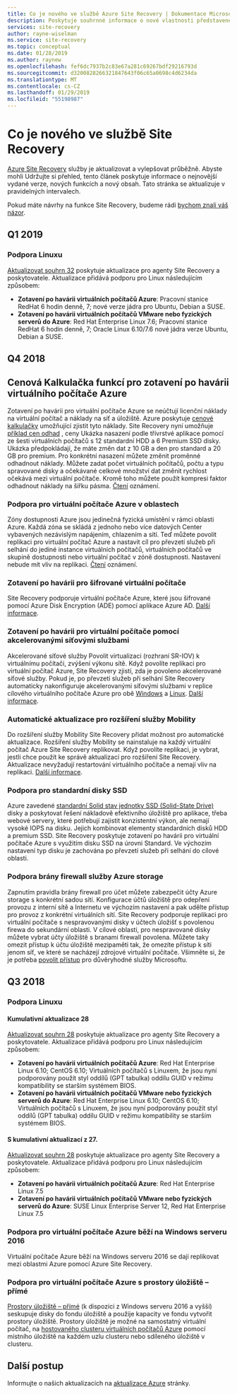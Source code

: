 ```yaml
---
title: Co je nového ve službě Azure Site Recovery | Dokumentace Microsoftu
description: Poskytuje souhrnné informace o nové vlastnosti představené ve službě Azure Site Recovery
services: site-recovery
author: rayne-wiselman
ms.service: site-recovery
ms.topic: conceptual
ms.date: 01/28/2019
ms.author: raynew
ms.openlocfilehash: fef6dc7937b2c83e67a281c69267bdf29216793d
ms.sourcegitcommit: d3200828266321847643f06c65a0698c4d6234da
ms.translationtype: MT
ms.contentlocale: cs-CZ
ms.lasthandoff: 01/29/2019
ms.locfileid: "55198987"
---
```

# <a name="whats-new-in-site-recovery"></a>Co je nového ve službě Site Recovery

[Azure Site Recovery](site-recovery-overview.md) služby je aktualizovat a vylepšovat průběžně. Abyste mohli Udržujte si přehled, tento článek poskytuje informace o nejnovější vydané verze, nových funkcích a nový obsah. Tato stránka se aktualizuje v pravidelných intervalech.

Pokud máte návrhy na funkce Site Recovery, budeme rádi [bychom znali váš názor](https://feedback.azure.com/forums/256299-site-recovery).

## <a name="q1-2019"></a>Q1 2019

### <a name="linux-support"></a>Podpora Linuxu

[Aktualizovat souhrn 32](https://support.microsoft.com/help/4485985/update-rollup-32-for-azure-site-recovery) poskytuje aktualizace pro agenty Site Recovery a poskytovatele. Aktualizace přidává podporu pro Linux následujícím způsobem:

- **Zotavení po havárii virtuálních počítačů Azure**: Pracovní stanice RedHat 6 hodin denně, 7; nové verze jádra pro Ubuntu, Debian a SUSE.
- **Zotavení po havárii virtuálních počítačů VMware nebo fyzických serverů do Azure**: Red Hat Enterprise Linux 7.6; Pracovní stanice RedHat 6 hodin denně, 7; Oracle Linux 6.10/7.6 nové jádra verze Ubuntu, Debian a SUSE.



## <a name="q4-2018"></a>Q4 2018

## <a name="pricing-calculator-for-azure-vm-disaster-recovery"></a>Cenová Kalkulačka funkcí pro zotavení po havárii virtuálního počítače Azure

Zotavení po havárii pro virtuální počítače Azure se neúčtují licenční náklady na virtuální počítač a náklady na síť a úložiště. Azure poskytuje [cenové kalkulačky](https://aka.ms/a2a-cost-estimator) umožňující zjistit tyto náklady. Site Recovery nyní umožňuje [příklad cen odhad](https://aka.ms/a2a-cost-estimator) , ceny Ukázka nasazení podle třívrstvé aplikace pomocí ze šesti virtuálních počítačů s 12 standardní HDD a 6 Premium SSD disky. Ukázka předpokládají, že máte změn dat z 10 GB a den pro standard a 20 GB pro premium. Pro konkrétní nasazení můžete změnit proměnné odhadnout náklady. Můžete zadat počet virtuálních počítačů, počtu a typu spravované disky a očekávané celkové množství dat změnit rychlost očekává mezi virtuální počítače. Kromě toho můžete použít kompresi faktor odhadnout náklady na šířku pásma. [Čtení](https://azure.microsoft.com/blog/know-exactly-how-much-it-will-cost-for-enabling-dr-to-your-azure-vm/) oznámení.

### <a name="support-for-azure-vms-in-zones"></a>Podpora pro virtuální počítače Azure v oblastech

Zóny dostupnosti Azure jsou jedinečná fyzická umístění v rámci oblasti Azure. Každá zóna se skládá z jednoho nebo více datových Center vybavených nezávislým napájením, chlazením a sítí. Teď můžete povolit replikaci pro virtuální počítač Azure a nastavit cíl pro převzetí služeb při selhání do jediné instance virtuálních počítačů, virtuálních počítačů ve skupině dostupnosti nebo virtuální počítač v zóně dostupnosti. Nastavení nebude mít vliv na replikaci. [Čtení](https://azure.microsoft.com/blog/disaster-recovery-of-zone-pinned-azure-virtual-machines-to-another-region/) oznámení.
 
### <a name="disaster-recovery-for-encrypted-vms"></a>Zotavení po havárii pro šifrované virtuální počítače

Site Recovery podporuje virtuální počítače Azure, které jsou šifrované pomocí Azure Disk Encryption (ADE) pomocí aplikace Azure AD. [Další informace](azure-to-azure-how-to-enable-replication-ade-vms.md).

### <a name="disaster-recovery-for-vms-using-accelerated-networking"></a>Zotavení po havárii pro virtuální počítače pomocí akcelerovanými síťovými službami

Akcelerované síťové služby Povolit virtualizaci (rozhraní SR-IOV) k virtuálnímu počítači, zvýšení výkonu sítě. Když povolíte replikaci pro virtuální počítač Azure, Site Recovery zjistí, zda je povoleno akcelerované síťové služby. Pokud je, po převzetí služeb při selhání Site Recovery automaticky nakonfiguruje akcelerovanými síťovými službami v replice cílového virtuálního počítače Azure pro obě [Windows](https://docs.microsoft.com/azure/virtual-network/create-vm-accelerated-networking-powershell#enable-accelerated-networking-on-existing-vms) a [Linux](https://docs.microsoft.com/azure/virtual-network/create-vm-accelerated-networking-cli#enable-accelerated-networking-on-existing-vms). [Další informace](azure-vm-disaster-recovery-with-accelerated-networking.md).

### <a name="automatic-updates-for-the-mobility-service-extension"></a>Automatické aktualizace pro rozšíření služby Mobility

Do rozšíření služby Mobility Site Recovery přidat možnost pro automatické aktualizace. Rozšíření služby Mobility se nainstaluje na každý virtuální počítač Azure Site Recovery replikovat. Když povolíte replikaci, je vybrat, jestli chce použít ke správě aktualizací pro rozšíření Site Recovery. Aktualizace nevyžadují restartování virtuálního počítače a nemají vliv na replikaci. [Další informace](azure-to-azure-autoupdate.md).

### <a name="support-for-standard-ssd-disks"></a>Podpora pro standardní disky SSD

Azure zavedené [standardní Solid stav jednotky SSD (Solid-State Drive)](https://docs.microsoft.com/azure/virtual-machines/windows/disks-standard-ssd) disky a poskytovat řešení nákladově efektivního úložiště pro aplikace, třeba webové servery, které potřebují zajistit konzistentní výkon, ale nemají vysoké IOPS na disku. Jejich kombinovat elementy standardních disků HDD a premium SSD. Site Recovery poskytuje zotavení po havárii pro virtuální počítače Azure s využitím disku SSD na úrovni Standard. Ve výchozím nastavení typ disku je zachována po převzetí služeb při selhání do cílové oblasti.

### <a name="support-for-azure-storage-firewall"></a>Podpora brány firewall služby Azure storage

Zapnutím pravidla brány firewall pro účet můžete zabezpečit účty Azure storage s konkrétní sadou sítí. Konfigurace účtů úložiště pro odepření provozu z interní sítě a Internetu ve výchozím nastavení a pak udělte přístup pro provoz z konkrétní virtuálních sítí. Site Recovery podporuje replikaci pro virtuální počítače s nespravovanými disky v účtech úložišť s povolenou firewa do sekundární oblasti. V cílové oblasti, pro nespravované disky můžete vybrat účty úložiště s branami firewall povolena. Můžete taky omezit přístup k účtu úložiště mezipaměti tak, že omezíte přístup k síti jenom síť, ve které se nacházejí zdrojové virtuální počítače. Všimněte si, že je potřeba [povolit přístup](https://docs.microsoft.com/azure/storage/common/storage-network-security#exceptions) pro důvěryhodné služby Microsoftu.

## <a name="q3-2018"></a>Q3 2018 

### <a name="linux-support"></a>Podpora Linuxu

#### <a name="update-rollup-28"></a>Kumulativní aktualizace 28

[Aktualizovat souhrn 28](https://support.microsoft.com/help/4460079/update-rollup-28-for-azure-site-recovery) poskytuje aktualizace pro agenty Site Recovery a poskytovatele. Aktualizace přidává podporu pro Linux následujícím způsobem:

- **Zotavení po havárii virtuálních počítačů Azure**: Red Hat Enterprise Linux 6.10; CentOS 6.10; Virtuálních počítačů s Linuxem, že jsou nyní podporovány použít styl oddílů (GPT tabulka) oddílu GUID v režimu kompatibility se starším systémem BIOS.
- **Zotavení po havárii virtuálních počítačů VMware nebo fyzických serverů do Azure**: Red Hat Enterprise Linux 6.10; CentOS 6.10; Virtuálních počítačů s Linuxem, že jsou nyní podporovány použít styl oddílů (GPT tabulka) oddílu GUID v režimu kompatibility se starším systémem BIOS.

#### <a name="update-rollup-27"></a>S kumulativní aktualizací z 27.

[Aktualizovat souhrn 28](https://support.microsoft.com/help/4460079/update-rollup-28-for-azure-site-recovery) poskytuje aktualizace pro agenty Site Recovery a poskytovatele. Aktualizace přidává podporu pro Linux následujícím způsobem:

- **Zotavení po havárii virtuálních počítačů Azure**: Red Hat Enterprise Linux 7.5
- **Zotavení po havárii virtuálních počítačů VMware nebo fyzických serverů do Azure**: SUSE Linux Enterprise Server 12, Red Hat Enterprise Linux 7.5

### <a name="support-for-azure-vms-running-on-windows-server-2016"></a>Podpora pro virtuální počítače Azure běží na Windows serveru 2016

Virtuální počítače Azure běží na Windows serveru 2016 se dají replikovat mezi oblastmi Azure pomocí Azure Site Recovery.

### <a name="support-for-azure-vms-running-storage-spaces-direct"></a>Podpora pro virtuální počítače Azure s prostory úložiště – přímé

[Prostory úložiště – přímé](https://docs.microsoft.com/windows-server/storage/storage-spaces/storage-spaces-direct-overview) (k dispozici z Windows serveru 2016 a vyšší) seskupuje disky do fondu úložiště a použije kapacity ve fondu vytvořit prostory úložiště. Prostory úložiště je možné na samostatný virtuální počítač, na [hostovaného clusteru virtuálních počítačů Azure](https://docs.microsoft.com/windows-server/storage/storage-spaces/storage-spaces-direct-in-vm) pomocí místního úložiště na každém uzlu clusteru nebo sdíleného úložiště v clusteru.

## <a name="next-steps"></a>Další postup

Informujte o našich aktualizacích na [aktualizace Azure](https://azure.microsoft.com/updates/?product=site-recovery) stránky.


